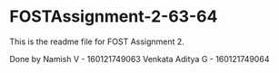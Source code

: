 # FOSTAssignment-2-63-64

This is the readme file for FOST Assignment 2.

Done by 
  Namish V - 160121749063
  Venkata Aditya G - 160121749064
